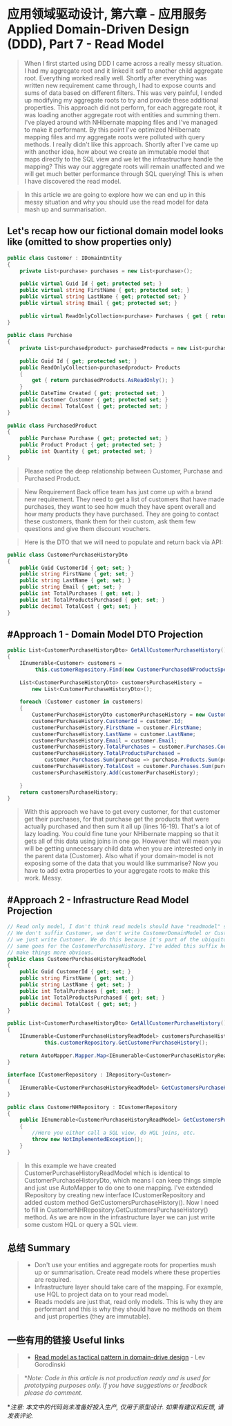 # 应用领域驱动设计, 第六章 - 应用服务 Applied Domain-Driven Design (DDD), Part 7 - Read Model

> When I first started using DDD I came across a really messy situation. I had my aggregate root and it linked it self to another child aggregate root. Everything worked really well. Shortly after everything was written new requirement came through, I had to expose counts and sums of data based on different filters. This was very painful, I ended up modifying my aggregate roots to try and provide these additional properties. This approach did not perform, for each aggregate root, it was loading another aggregate root with entities and summing them. I've played around with NHibernate mapping files and I've managed to make it performant. By this point I've optimized NHibernate mapping files and my aggregate roots were polluted with query methods. I really didn't like this approach. Shortly after I've came up with another idea, how about we create an immutable model that maps directly to the SQL view and we let the infrastructure handle the mapping? This way our aggregate roots will remain unaffected and we will get much better performance through SQL querying! This is when I have discovered the read model.

> In this article we are going to explore how we can end up in this messy situation and why you should use the read model for data mash up and summarisation.

## Let's recap how our fictional domain model looks like (omitted to show properties only)

```cs
public class Customer : IDomainEntity
{
    private List<purchase> purchases = new List<purchase>();
 
    public virtual Guid Id { get; protected set; }
    public virtual string FirstName { get; protected set; }
    public virtual string LastName { get; protected set; }
    public virtual string Email { get; protected set; }
 
    public virtual ReadOnlyCollection<purchase> Purchases { get { return this.purchases.AsReadOnly(); } }
}
 
public class Purchase
{
    private List<purchasedproduct> purchasedProducts = new List<purchasedproduct>();
 
    public Guid Id { get; protected set; }
    public ReadOnlyCollection<purchasedproduct> Products
    {
        get { return purchasedProducts.AsReadOnly(); }
    }
    public DateTime Created { get; protected set; }
    public Customer Customer { get; protected set; }
    public decimal TotalCost { get; protected set; }
}
 
public class PurchasedProduct
{
    public Purchase Purchase { get; protected set; }
    public Product Product { get; protected set; }
    public int Quantity { get; protected set; }
}
```

> Please notice the deep relationship between Customer, Purchase and Purchased Product.

> New Requirement 
> Back office team has just come up with a brand new requirement. They need to get a list of customers that have made purchases, they want to see how much they have spent overall and how many products they have purchased. They are going to contact these customers, thank them for their custom, ask them few questions and give them discount vouchers.

> Here is the DTO that we will need to populate and return back via API:

```cs
public class CustomerPurchaseHistoryDto
{
    public Guid CustomerId { get; set; }
    public string FirstName { get; set; }
    public string LastName { get; set; }
    public string Email { get; set; }
    public int TotalPurchases { get; set; }
    public int TotalProductsPurchased { get; set; }
    public decimal TotalCost { get; set; }
}
```

## #Approach 1 - Domain Model DTO Projection

```cs
public List<CustomerPurchaseHistoryDto> GetAllCustomerPurchaseHistory()
{
    IEnumerable<Customer> customers =
         this.customerRepository.Find(new CustomerPurchasedNProductsSpec(1));
 
    List<CustomerPurchaseHistoryDto> customersPurchaseHistory =
        new List<CustomerPurchaseHistoryDto>();
 
    foreach (Customer customer in customers)
    {
        CustomerPurchaseHistoryDto customerPurchaseHistory = new CustomerPurchaseHistoryDto();
        customerPurchaseHistory.CustomerId = customer.Id;
        customerPurchaseHistory.FirstName = customer.FirstName;
        customerPurchaseHistory.LastName = customer.LastName;
        customerPurchaseHistory.Email = customer.Email;
        customerPurchaseHistory.TotalPurchases = customer.Purchases.Count;
        customerPurchaseHistory.TotalProductsPurchased =
            customer.Purchases.Sum(purchase => purchase.Products.Sum(product => product.Quantity));
        customerPurchaseHistory.TotalCost = customer.Purchases.Sum(purchase => purchase.TotalCost);
        customersPurchaseHistory.Add(customerPurchaseHistory);
 
    }
    return customersPurchaseHistory;
}
```

> With this approach we have to get every customer, for that customer get their purchases, for that purchase get the products that were actually purchased and then sum it all up (lines 16-19). That's a lot of lazy loading. You could fine tune your NHibernate mapping so that it gets all of this data using joins in one go. However that will mean you will be getting unnecessary child data when you are interested only in the parent data (Customer).  Also what if your domain-model is not exposing some of the data that you would like summarise? Now you have to add extra properties to your aggregate roots to make this work. Messy.

## #Approach 2 - Infrastructure Read Model Projection 

```cs
// Read only model, I don't think read models should have "readmodel" suffix.
// We don't suffix Customer, we don't write CustomerDomainModel or CustomerModel
// we just write Customer. We do this because it's part of the ubiquitous language,
// same goes for the CustomerPurchaseHistory. I've added this suffix here just to
// make things more obvious.
public class CustomerPurchaseHistoryReadModel
{
    public Guid CustomerId { get; set; }
    public string FirstName { get; set; }
    public string LastName { get; set; }
    public int TotalPurchases { get; set; }
    public int TotalProductsPurchased { get; set; }
    public decimal TotalCost { get; set; }
}
 
public List<CustomerPurchaseHistoryDto> GetAllCustomerPurchaseHistory()
{
    IEnumerable<CustomerPurchaseHistoryReadModel> customersPurchaseHistory =
            this.customerRepository.GetCustomerPurchaseHistory();
 
    return AutoMapper.Mapper.Map<IEnumerable<CustomerPurchaseHistoryReadModel>, List<CustomerPurchaseHistoryDto>>(customersPurchaseHistory);
}
 
interface ICustomerRepository : IRepository<Customer>
{
    IEnumerable<CustomerPurchaseHistoryReadModel> GetCustomersPurchaseHistory();
}
 
public class CustomerNHRepository : ICustomerRepository
{
    public IEnumerable<CustomerPurchaseHistoryReadModel> GetCustomersPurchaseHistory()
    {
        //Here you either call a SQL view, do HQL joins, etc.
        throw new NotImplementedException();
    }
}
```

> In this example we have created CustomerPurchaseHistoryReadModel which is identical to CustomerPurchaseHistoryDto, which means I can keep things simple and just use AutoMapper to do one to one mapping. I've extended IRepository by creating new interface ICustomerRepository and added custom method GetCustomersPurchaseHistory(). Now I need to fill in CustomerNHRepository.GetCustomersPurchaseHistory() method. As we are now in the infrastructure layer we can just write some custom HQL or query a SQL view.

## 总结 Summary

> - Don't use your entities and aggregate roots for properties mush up or summarisation. Create read models where these properties are required. 
> - Infrastructure layer should take care of the mapping. For example, use HQL to project data on to your read model.
> - Reads models are just that, read only models. This is why they are performant and this is why they should have no methods on them and just properties (they are immutable). 

## 一些有用的链接 Useful links

> - [Read model as tactical pattern in domain-drive design](http://gorodinski.com/blog/2012/04/25/read-models-as-a-tactical-pattern-in-domain-driven-design-ddd/) - Lev Gorodinski

> **Note: Code in this article is not production ready and is used for prototyping purposes only. If you have suggestions or feedback please do comment.*

**注意: 本文中的代码尚未准备好投入生产, 仅用于原型设计. 如果有建议和反馈, 请发表评论.*